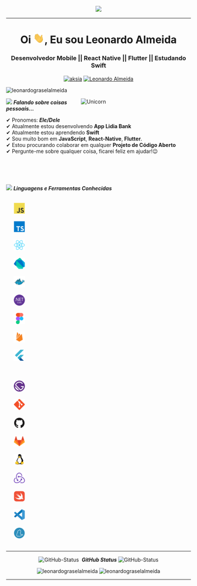 <p align="center">
  <img src="https://github.com/thompsonemerson/thompsonemerson/raw/master/cover-thompson.png" height="200"/>
</p>
<hr>
<h1 align="center">Oi <img src="https://raw.githubusercontent.com/ABSphreak/ABSphreak/master/gifs/Hi.gif" width="30px">, Eu sou Leonardo Almeida</h1>
<h3 align="center">Desenvolvedor Mobile || React Native || Flutter || Estudando Swift </h3>
<p align="center">
<a href="https://www.linkedin.com/in/leonardo-almeida-83268494/" target="blank"><img align="center" src="https://cdn.jsdelivr.net/npm/simple-icons@3.0.1/icons/linkedin.svg" alt="aksia" height="30" width="40" /></a>
<a href="https://www.facebook.com/profile.php?id=100004181777227" target="blank"><img align="center" src="https://cdn.jsdelivr.net/npm/simple-icons@3.0.1/icons/facebook.svg" alt="Leonardo Almeida" height="30" width="40" /></a>
</p>
</p>

<p align="left"> <img src="https://komarev.com/ghpvc/?username=leonardograselalmeida&label=Profile%20views&color=0e75b6&style=flat" alt="leonardograselalmeida" /> </p>
<img align="right" width=300px alt="Unicorn" src="https://media.giphy.com/media/qgQUggAC3Pfv687qPC/giphy.gif" />

<img src="https://media.giphy.com/media/ObNTw8Uzwy6KQ/giphy.gif" width="30px">&nbsp;**_Falando sobre coisas pessoais..._**

✔ Pronomes: **_Ele/Dele_** <br>
✔ Atualmente estou desenvolvendo **App Lidia Bank**<br>
✔ Atualmente estou aprendendo **Swift**<br>
✔ Sou muito bom em **JavaScript**, **React-Native**, **Flutter**.<br>
✔ Estou procurando colaborar em qualquer **Projeto de Código Aberto**<br>
✔ Pergunte-me sobre qualquer coisa, ficarei feliz em ajudar!😉<br>
<br><br><br><br>

<img src="https://media.giphy.com/media/ObNTw8Uzwy6KQ/giphy.gif" width="30px">&nbsp;**_Linguagens e Ferramentas Conhecidas_**

<p align="left">
  
  <code>
   <img height="30" src="https://raw.githubusercontent.com/devicons/devicon/master/icons/javascript/javascript-original.svg">
  </code>
  <code>
   <img height="30" src="https://raw.githubusercontent.com/devicons/devicon/master/icons/typescript/typescript-original.svg">
  </code>
  <code>
   <img height="30" src="https://raw.githubusercontent.com/devicons/devicon/master/icons/react/react-original.svg">
  </code>
  <code>
   <img height="30" src="https://raw.githubusercontent.com/devicons/devicon/master/icons/dart/dart-original.svg">
  </code>
  <code>
   <img height="30" src="https://raw.githubusercontent.com/devicons/devicon/master/icons/docker/docker-original.svg">
  </code>
  <code>
   <img height="30" src="https://raw.githubusercontent.com/devicons/devicon/master/icons/dotnetcore/dotnetcore-original.svg">
  </code>
  <code>
   <img height="30" src="https://raw.githubusercontent.com/devicons/devicon/master/icons/figma/figma-original.svg">
  </code>
  <code>
   <img height="30" src="https://raw.githubusercontent.com/devicons/devicon/master/icons/firebase/firebase-plain.svg">
  </code>
  <code>
   <img height="30" src="https://raw.githubusercontent.com/devicons/devicon/master/icons/flutter/flutter-original.svg">
  </code>
  <br/>
  <br/>
  <code>
   <img height="30" src="https://raw.githubusercontent.com/devicons/devicon/master/icons/gatsby/gatsby-original.svg">
  </code>
  <code>
   <img height="30" src="https://raw.githubusercontent.com/devicons/devicon/master/icons/git/git-original.svg">
  </code>
  <code>
   <img height="30" src="https://raw.githubusercontent.com/devicons/devicon/master/icons/github/github-original.svg">
  </code>
  <code>
   <img height="30" src="https://raw.githubusercontent.com/devicons/devicon/master/icons/gitlab/gitlab-original.svg">
  </code>
  <code>
   <img height="30" src="https://raw.githubusercontent.com/devicons/devicon/master/icons/linux/linux-original.svg">
  </code>
  <code>
   <img height="30" src="https://raw.githubusercontent.com/devicons/devicon/master/icons/redux/redux-original.svg">
  </code>
  <code>
   <img height="30" src="https://raw.githubusercontent.com/devicons/devicon/master/icons/swift/swift-original.svg">
  </code>
  <code>
   <img height="30" src="https://raw.githubusercontent.com/devicons/devicon/master/icons/vscode/vscode-original.svg">
  </code>
  <code>
   <img height="30" src="https://raw.githubusercontent.com/devicons/devicon/master/icons/yarn/yarn-original.svg">
  </code>

  <hr>
  <p align="center">
 <img src="https://media.giphy.com/media/8UHRm5oY4k4FDxq5QG/giphy.gif" width="30px" alt="GitHub-Status"/>&nbsp;
 <i><b>GitHub Status</b></i>
 <img src="https://media.giphy.com/media/8UHRm5oY4k4FDxq5QG/giphy.gif" width="30px" alt="GitHub-Status"/>
 </p>
  <p align="center">
  <img src="https://github-readme-stats.vercel.app/api/top-langs?username=leonardograselalmeida&show_icons=true&locale=en&layout=compact" alt="leonardograselalmeida" width="410"/>
  <img src="https://github-readme-stats.vercel.app/api?username=leonardograselalmeida&count_private=true&show_icons=true" alt="leonardograselalmeida" width="410" /></p>

<hr>
